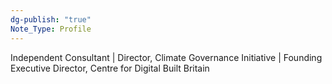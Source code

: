 ```yaml
---
dg-publish: "true"
Note_Type: Profile
---
```

Independent Consultant | Director, Climate Governance Initiative | Founding Executive Director, Centre for Digital Built Britain